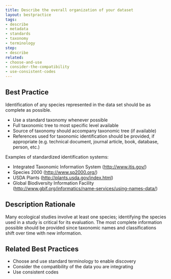 ```yaml
---
title: Describe the overall organization of your dataset
layout: bestpractice
tags:
- describe
- metadata
- standards
- taxonomy
- terminology
step:
- describe
related:
- choose-and-use 
- consider-the-compatibility 
- use-consistent-codes
---
```


## Best Practice

Identification of any species represented in the data set should be as complete as possible.

- Use a standard taxonomy whenever possible
- Full taxonomic tree to most specific level available
- Source of taxonomy should accompany taxonomic tree (if available)
- References used for taxonomic identification should be provided, if appropriate (e.g. technical document, journal article, book, database, person, etc.)

Examples of standardized identification systems:

- Integrated Taxonomic Information System (http://www.itis.gov/)
- Species 2000 (http://www.sp2000.org/)
- USDA Plants (http://plants.usda.gov/index.html)
- Global Biodiversity Information Facility (http://www.gbif.org/informatics/name-services/using-names-data/)

## Description Rationale

Many ecological studies involve at least one species; identifying the species used in a study is critical for its evaluation. The most complete information possible should be provided since taxonomic names and classifications shift over time with new information.

## Related Best Practices

- Choose and use standard terminology to enable discovery
- Consider the compatibility of the data you are integrating
- Use consistent codes
